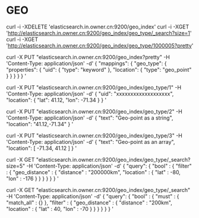 
# GEO
curl -i -XDELETE 'elasticsearch.in.owner.cn:9200/geo_index'
curl -i -XGET 'http://elasticsearch.in.owner.cn:9200/geo_index/geo_type/_search?size=1'
curl -i -XGET 'http://elasticsearch.in.owner.cn:9200/geo_index/geo_type/1000005?pretty'


curl -X PUT "elasticsearch.in.owner.cn:9200/geo_index?pretty" -H 'Content-Type: application/json' -d'
{
  "mappings": {
    "geo_type": {
      "properties": {
		"uid": {
		  "type": "keyword"
		},
        "location": {
          "type": "geo_point"
        }
      }
    }
  }
}
'


curl -X PUT "elasticsearch.in.owner.cn:9200/geo_index/geo_type/1" -H 'Content-Type: application/json' -d'
{
  "uid": "xxxxxxxxxxxxxxxxxxx",
  "location": {
    "lat": 41.12,
    "lon": -71.34
  }
}
'


curl -X PUT "elasticsearch.in.owner.cn:9200/geo_index/geo_type/2" -H 'Content-Type: application/json' -d'
{
  "text": "Geo-point as a string",
  "location": "41.12,-71.34"
}
'


curl -X PUT "elasticsearch.in.owner.cn:9200/geo_index/geo_type/3" -H 'Content-Type: application/json' -d'
{
  "text": "Geo-point as an array",
  "location": [ -71.34, 41.12 ]
}
'


curl -X GET "elasticsearch.in.owner.cn:9200/geo_index/geo_type/_search?size=5" -H 'Content-Type: application/json' -d'
{
    "query": {
        "bool" : {
            "filter" : {
                "geo_distance" : {
                    "distance" : "200000km",
                    "location" : {
                        "lat" : -80,
                        "lon" : -176
                    }
                }
            }
        }
    }
}
'


curl -X GET "elasticsearch.in.owner.cn:9200/geo_index/geo_type/_search" -H 'Content-Type: application/json' -d'
{
    "query": {
        "bool" : {
            "must" : {
                "match_all" : {}
            },
            "filter" : {
                "geo_distance" : {
                    "distance" : "200km",
                    "location" : {
                        "lat" : 40,
                        "lon" : -70
                    }
                }
            }
        }
    }
}
'
